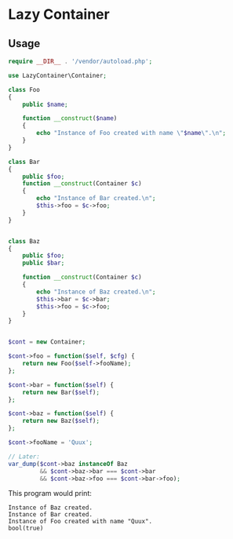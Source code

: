 Lazy Container
==============

Usage
-----

```php
require __DIR__ . '/vendor/autoload.php';

use LazyContainer\Container;

class Foo
{
    public $name;

    function __construct($name)
    {
        echo "Instance of Foo created with name \"$name\".\n";
    }
}

class Bar
{
    public $foo;
    function __construct(Container $c)
    {
        echo "Instance of Bar created.\n";
        $this->foo = $c->foo;
    }
}


class Baz
{
    public $foo;
    public $bar;

    function __construct(Container $c)
    {
        echo "Instance of Baz created.\n";
        $this->bar = $c->bar;
        $this->foo = $c->foo;
    }
}


$cont = new Container;

$cont->foo = function($self, $cfg) {
    return new Foo($self->fooName);
};

$cont->bar = function($self) {
    return new Bar($self);
};

$cont->baz = function($self) {
    return new Baz($self);
};

$cont->fooName = 'Quux';

// Later:
var_dump($cont->baz instanceOf Baz
         && $cont->baz->bar === $cont->bar
         && $cont->baz->foo === $cont->bar->foo);

```
This program would print:


    Instance of Baz created.
    Instance of Bar created.
    Instance of Foo created with name "Quux".
    bool(true)

